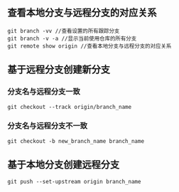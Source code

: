 ## 查看本地分支与远程分支的对应关系
```
git branch -vv //查看设置的所有跟踪分支
git branch -v -a //显示当前使用仓库的所有分支
git remote show origin //查看本地分支与远程分支的对应关系
```
## 基于远程分支创建新分支
### 分支名与远程分支一致
```
git checkout --track origin/branch_name
```
### 分支名与远程分支不一致
```
git checkout -b new_branch_name branch_name
```
## 基于本地分支创建远程分支
```
git push --set-upstream origin branch_name
```
